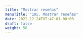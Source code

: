 ```yaml
---
title: "Mostrar reseñas"
menuTitle: "195. Mostrar reseñas"
date: 2022-12-24T07:47:01-08:00
draft: false
weight: 50
---
```

